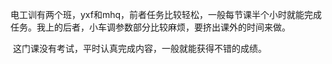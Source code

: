 ​		电工训有两个班，yxf和mhq，前者任务比较轻松，一般每节课半个小时就能完成任务。我上的后者，小车调参数部分比较麻烦，要挤出课外的时间来做。

​		这门课没有考试，平时认真完成内容，一般就能获得不错的成绩。